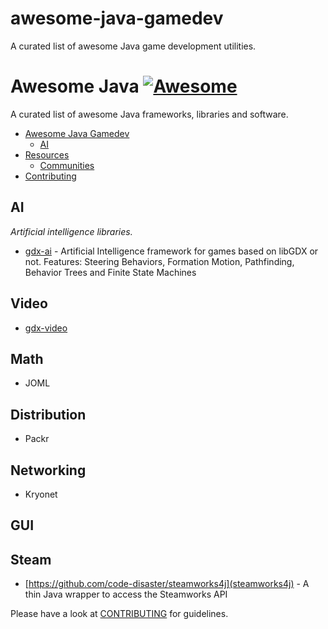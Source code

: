 # awesome-java-gamedev
A curated list of awesome Java game development utilities.

# Awesome Java [![Awesome](https://cdn.rawgit.com/sindresorhus/awesome/d7305f38d29fed78fa85652e3a63e154dd8e8829/media/badge.svg)](https://github.com/sindresorhus/awesome)

A curated list of awesome Java frameworks, libraries and software.

- [Awesome Java Gamedev](#awesome-java-gamedev)
    - [AI](#ai)
- [Resources](#resources)
    - [Communities](#communities)
- [Contributing](#contributing)

## AI

*Artificial intelligence libraries.*

- [gdx-ai](https://github.com/libgdx/gdx-ai) - Artificial Intelligence framework for games based on libGDX or not. Features: Steering Behaviors, Formation Motion, Pathfinding, Behavior Trees and Finite State Machines

## Video

- [gdx-video](https://github.com/libgdx/gdx-video)

## Math

- JOML

## Distribution

- Packr

## Networking

- Kryonet

## GUI

## Steam

- [https://github.com/code-disaster/steamworks4j](steamworks4j) - A thin Java wrapper to access the Steamworks API

Please have a look at [CONTRIBUTING](https://github.com/akullpp/awesome-java/blob/master/CONTRIBUTING.md) for guidelines.
